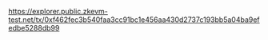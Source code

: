 https://explorer.public.zkevm-test.net/tx/0xf462fec3b540faa3cc91bc1e456aa430d2737c193bb5a04ba9efedbe5288db99